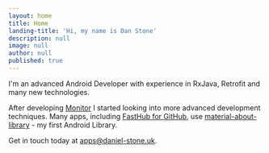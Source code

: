 ```yaml
---
layout: home
title: Home
landing-title: 'Hi, my name is Dan Stone'
description: null
image: null
author: null
published: true
---
```


I'm an advanced Android Developer with experience in RxJava, Retrofit and many new technologies. 


After developing <a href="https://play.google.com/store/apps/details?id=com.danielstone.energyhive">Monitor</a> I started looking into more advanced development techniques. Many apps, including <a href="https://play.google.com/store/apps/details?id=com.fastaccess.github">FastHub for GitHub</a>, use <a href="https://github.com/daniel-stoneuk/material-about-library">material-about-library</a> - my first Android Library. 

Get in touch today at <a href="mailto:apps@daniel-stone.uk">apps@daniel-stone.uk</a>.
